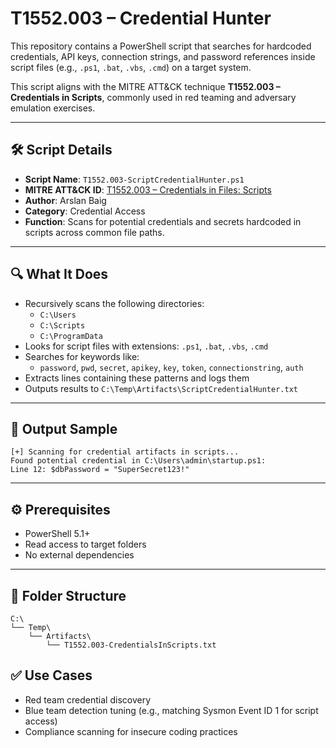 # T1552.003 – Credential Hunter

This repository contains a PowerShell script that searches for hardcoded credentials, API keys, connection strings, and password references inside script files (e.g., `.ps1`, `.bat`, `.vbs`, `.cmd`) on a target system.

This script aligns with the MITRE ATT&CK technique **T1552.003 – Credentials in Scripts**, commonly used in red teaming and adversary emulation exercises.

---

## 🛠 Script Details

- **Script Name**: `T1552.003-ScriptCredentialHunter.ps1`
- **MITRE ATT&CK ID**: [T1552.003 – Credentials in Files: Scripts](https://attack.mitre.org/techniques/T1552/003/)
- **Author**: Arslan Baig
- **Category**: Credential Access
- **Function**: Scans for potential credentials and secrets hardcoded in scripts across common file paths.

---

## 🔍 What It Does

- Recursively scans the following directories:
  - `C:\Users`
  - `C:\Scripts`
  - `C:\ProgramData`
- Looks for script files with extensions: `.ps1`, `.bat`, `.vbs`, `.cmd`
- Searches for keywords like:
  - `password`, `pwd`, `secret`, `apikey`, `key`, `token`, `connectionstring`, `auth`
- Extracts lines containing these patterns and logs them
- Outputs results to `C:\Temp\Artifacts\ScriptCredentialHunter.txt`

---

## 🧾 Output Sample
```text
[+] Scanning for credential artifacts in scripts...
Found potential credential in C:\Users\admin\startup.ps1:
Line 12: $dbPassword = "SuperSecret123!"
```

---

## ⚙️ Prerequisites
 - PowerShell 5.1+
 - Read access to target folders
 - No external dependencies

---

## 📁 Folder Structure

```text
C:\
└── Temp\
    └── Artifacts\
        └── T1552.003-CredentialsInScripts.txt
```

## ✅ Use Cases
- Red team credential discovery
- Blue team detection tuning (e.g., matching Sysmon Event ID 1 for script access)
- Compliance scanning for insecure coding practices
